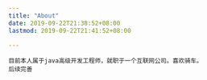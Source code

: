 ```yaml
---
title: "About"
date: 2019-09-22T21:38:52+08:00
lastmod: 2019-09-22T21:41:52+08:00

---
```


	目前本人属于java高级开发工程师，就职于一个互联网公司。喜欢骑车。
	后续完善



